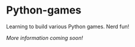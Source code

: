 # Python-games
Learning to build various Python games. Nerd fun!

<em>More information coming soon!</em>

